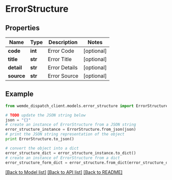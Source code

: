 # ErrorStructure


## Properties

Name | Type | Description | Notes
------------ | ------------- | ------------- | -------------
**code** | **int** | Error Code | [optional] 
**title** | **str** | Error Title | [optional] 
**detail** | **str** | Error Details | [optional] 
**source** | **str** | Error Source | [optional] 

## Example

```python
from wemde_dispatch_client.models.error_structure import ErrorStructure

# TODO update the JSON string below
json = "{}"
# create an instance of ErrorStructure from a JSON string
error_structure_instance = ErrorStructure.from_json(json)
# print the JSON string representation of the object
print ErrorStructure.to_json()

# convert the object into a dict
error_structure_dict = error_structure_instance.to_dict()
# create an instance of ErrorStructure from a dict
error_structure_form_dict = error_structure.from_dict(error_structure_dict)
```
[[Back to Model list]](../README.md#documentation-for-models) [[Back to API list]](../README.md#documentation-for-api-endpoints) [[Back to README]](../README.md)


